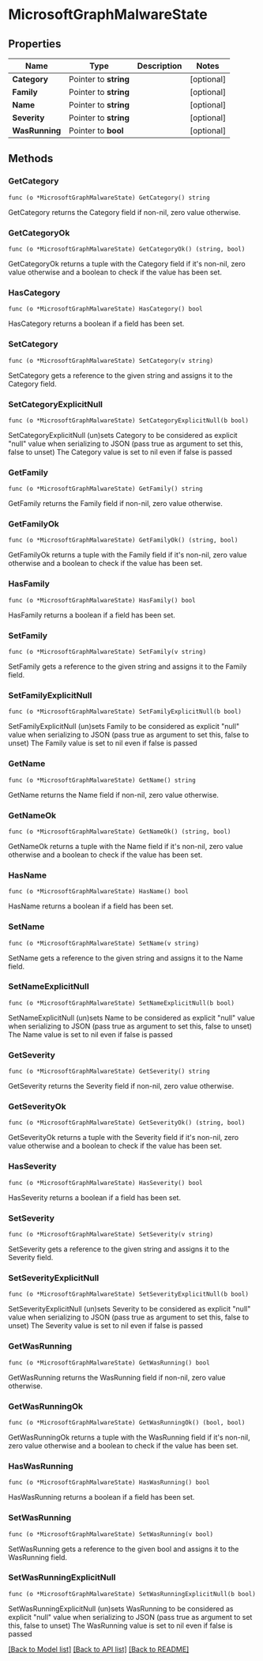 # MicrosoftGraphMalwareState

## Properties

Name | Type | Description | Notes
------------ | ------------- | ------------- | -------------
**Category** | Pointer to **string** |  | [optional] 
**Family** | Pointer to **string** |  | [optional] 
**Name** | Pointer to **string** |  | [optional] 
**Severity** | Pointer to **string** |  | [optional] 
**WasRunning** | Pointer to **bool** |  | [optional] 

## Methods

### GetCategory

`func (o *MicrosoftGraphMalwareState) GetCategory() string`

GetCategory returns the Category field if non-nil, zero value otherwise.

### GetCategoryOk

`func (o *MicrosoftGraphMalwareState) GetCategoryOk() (string, bool)`

GetCategoryOk returns a tuple with the Category field if it's non-nil, zero value otherwise
and a boolean to check if the value has been set.

### HasCategory

`func (o *MicrosoftGraphMalwareState) HasCategory() bool`

HasCategory returns a boolean if a field has been set.

### SetCategory

`func (o *MicrosoftGraphMalwareState) SetCategory(v string)`

SetCategory gets a reference to the given string and assigns it to the Category field.

### SetCategoryExplicitNull

`func (o *MicrosoftGraphMalwareState) SetCategoryExplicitNull(b bool)`

SetCategoryExplicitNull (un)sets Category to be considered as explicit "null" value
when serializing to JSON (pass true as argument to set this, false to unset)
The Category value is set to nil even if false is passed
### GetFamily

`func (o *MicrosoftGraphMalwareState) GetFamily() string`

GetFamily returns the Family field if non-nil, zero value otherwise.

### GetFamilyOk

`func (o *MicrosoftGraphMalwareState) GetFamilyOk() (string, bool)`

GetFamilyOk returns a tuple with the Family field if it's non-nil, zero value otherwise
and a boolean to check if the value has been set.

### HasFamily

`func (o *MicrosoftGraphMalwareState) HasFamily() bool`

HasFamily returns a boolean if a field has been set.

### SetFamily

`func (o *MicrosoftGraphMalwareState) SetFamily(v string)`

SetFamily gets a reference to the given string and assigns it to the Family field.

### SetFamilyExplicitNull

`func (o *MicrosoftGraphMalwareState) SetFamilyExplicitNull(b bool)`

SetFamilyExplicitNull (un)sets Family to be considered as explicit "null" value
when serializing to JSON (pass true as argument to set this, false to unset)
The Family value is set to nil even if false is passed
### GetName

`func (o *MicrosoftGraphMalwareState) GetName() string`

GetName returns the Name field if non-nil, zero value otherwise.

### GetNameOk

`func (o *MicrosoftGraphMalwareState) GetNameOk() (string, bool)`

GetNameOk returns a tuple with the Name field if it's non-nil, zero value otherwise
and a boolean to check if the value has been set.

### HasName

`func (o *MicrosoftGraphMalwareState) HasName() bool`

HasName returns a boolean if a field has been set.

### SetName

`func (o *MicrosoftGraphMalwareState) SetName(v string)`

SetName gets a reference to the given string and assigns it to the Name field.

### SetNameExplicitNull

`func (o *MicrosoftGraphMalwareState) SetNameExplicitNull(b bool)`

SetNameExplicitNull (un)sets Name to be considered as explicit "null" value
when serializing to JSON (pass true as argument to set this, false to unset)
The Name value is set to nil even if false is passed
### GetSeverity

`func (o *MicrosoftGraphMalwareState) GetSeverity() string`

GetSeverity returns the Severity field if non-nil, zero value otherwise.

### GetSeverityOk

`func (o *MicrosoftGraphMalwareState) GetSeverityOk() (string, bool)`

GetSeverityOk returns a tuple with the Severity field if it's non-nil, zero value otherwise
and a boolean to check if the value has been set.

### HasSeverity

`func (o *MicrosoftGraphMalwareState) HasSeverity() bool`

HasSeverity returns a boolean if a field has been set.

### SetSeverity

`func (o *MicrosoftGraphMalwareState) SetSeverity(v string)`

SetSeverity gets a reference to the given string and assigns it to the Severity field.

### SetSeverityExplicitNull

`func (o *MicrosoftGraphMalwareState) SetSeverityExplicitNull(b bool)`

SetSeverityExplicitNull (un)sets Severity to be considered as explicit "null" value
when serializing to JSON (pass true as argument to set this, false to unset)
The Severity value is set to nil even if false is passed
### GetWasRunning

`func (o *MicrosoftGraphMalwareState) GetWasRunning() bool`

GetWasRunning returns the WasRunning field if non-nil, zero value otherwise.

### GetWasRunningOk

`func (o *MicrosoftGraphMalwareState) GetWasRunningOk() (bool, bool)`

GetWasRunningOk returns a tuple with the WasRunning field if it's non-nil, zero value otherwise
and a boolean to check if the value has been set.

### HasWasRunning

`func (o *MicrosoftGraphMalwareState) HasWasRunning() bool`

HasWasRunning returns a boolean if a field has been set.

### SetWasRunning

`func (o *MicrosoftGraphMalwareState) SetWasRunning(v bool)`

SetWasRunning gets a reference to the given bool and assigns it to the WasRunning field.

### SetWasRunningExplicitNull

`func (o *MicrosoftGraphMalwareState) SetWasRunningExplicitNull(b bool)`

SetWasRunningExplicitNull (un)sets WasRunning to be considered as explicit "null" value
when serializing to JSON (pass true as argument to set this, false to unset)
The WasRunning value is set to nil even if false is passed

[[Back to Model list]](../README.md#documentation-for-models) [[Back to API list]](../README.md#documentation-for-api-endpoints) [[Back to README]](../README.md)


